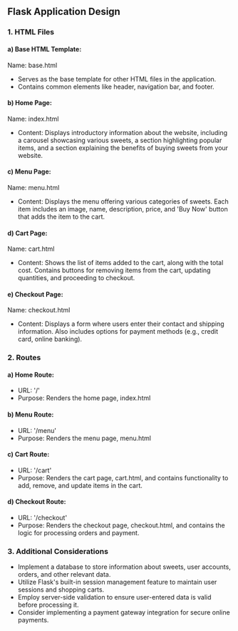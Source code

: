 ## Flask Application Design
### 1. HTML Files
#### a) Base HTML Template:
Name: base.html
- Serves as the base template for other HTML files in the application.
- Contains common elements like header, navigation bar, and footer.

#### b) Home Page:
Name: index.html
- Content: Displays introductory information about the website, including a carousel showcasing various sweets, a section highlighting popular items, and a section explaining the benefits of buying sweets from your website.

#### c) Menu Page:
Name: menu.html
- Content: Displays the menu offering various categories of sweets. Each item includes an image, name, description, price, and 'Buy Now' button that adds the item to the cart.

#### d) Cart Page:
Name: cart.html
- Content: Shows the list of items added to the cart, along with the total cost. Contains buttons for removing items from the cart, updating quantities, and proceeding to checkout.

#### e) Checkout Page:
Name: checkout.html
- Content: Displays a form where users enter their contact and shipping information. Also includes options for payment methods (e.g., credit card, online banking).

### 2. Routes
#### a) Home Route:
- URL: '/'
- Purpose: Renders the home page, index.html

#### b) Menu Route:
- URL: '/menu'
- Purpose: Renders the menu page, menu.html

#### c) Cart Route:
- URL: '/cart'
- Purpose: Renders the cart page, cart.html, and contains functionality to add, remove, and update items in the cart.

#### d) Checkout Route:
- URL: '/checkout'
- Purpose: Renders the checkout page, checkout.html, and contains the logic for processing orders and payment.

### 3. Additional Considerations
- Implement a database to store information about sweets, user accounts, orders, and other relevant data.
- Utilize Flask's built-in session management feature to maintain user sessions and shopping carts.
- Employ server-side validation to ensure user-entered data is valid before processing it.
- Consider implementing a payment gateway integration for secure online payments.